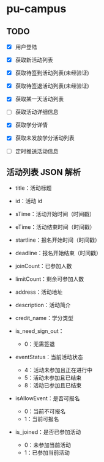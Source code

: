 # pu-campus

## TODO

- [x] 用户登陆

- [x] 获取新活动列表

- [x] 获取待签到活动列表(未经验证)

- [x] 获取待签退活动列表(未经验证)

- [x] 获取某一天活动列表

- [ ] 获取活动详细信息

- [x] 获取学分详情

- [x] 获取未发放学分活动列表

- [ ] 定时推送活动信息

## 活动列表 JSON 解析

- title：活动标题

- id：活动 id

- sTime：活动开始时间（时间戳）

- eTime：活动结束时间（时间戳）

- startline：报名开始时间（时间戳）

- deadline：报名开始结束（时间戳）

- joinCount：已参加人数

- limitCount：剩余可参加人数

- address：活动地址

- description：活动简介

- credit_name：学分类型

- is_need_sign_out：

    - 0：无需签退

- eventStatus：当前活动状态

    - 4：活动未参加且正在进行中
    - 5：活动未参加且已结束
    - 8：活动已参加且已结束

- isAllowEvent：是否可报名

    - 0：当前不可报名
    - 1：当前可报名

- is_joined：是否已参加活动
    - 0：未参加当前活动
    - 1：已参加当前活动